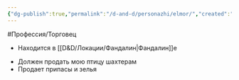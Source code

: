 ```yaml
---
{"dg-publish":true,"permalink":"/d-and-d/personazhi/elmor/","created":"2023-07-16T06:33:40.000+04:00","updated":"2023-12-27T22:15:17.184+04:00"}
---
```


#Профессия/Торговец 

- Находится в [[D&D/Локации/Фандалин\|Фандалин]]е
* Должен продать мою птицу шахтерам
* Продает припасы и зелья